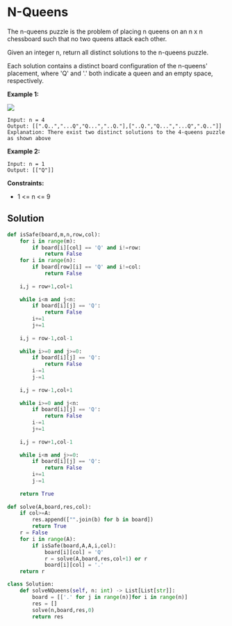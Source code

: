 <h1>N-Queens</h1>

<p>
The n-queens puzzle is the problem of placing n queens on an n x n chessboard such that no two queens attack each other.

Given an integer n, return all distinct solutions to the n-queens puzzle.

Each solution contains a distinct board configuration of the n-queens' placement, where 'Q' and '.' both indicate a queen and an empty space, respectively.

</p>

<b>Example 1:</b>

<img src="https://assets.leetcode.com/uploads/2020/11/13/queens.jpg">

    Input: n = 4
    Output: [[".Q..","...Q","Q...","..Q."],["..Q.","Q...","...Q",".Q.."]]
    Explanation: There exist two distinct solutions to the 4-queens puzzle as shown above
    
<b>Example 2:</b>

    Input: n = 1
    Output: [["Q"]]

<b>Constraints:</b>

- 1 <= n <= 9

<h2>Solution</h2>

```python
def isSafe(board,m,n,row,col):
    for i in range(m):
        if board[i][col] == 'Q' and i!=row:
            return False
    for i in range(n):
        if board[row][i] == 'Q' and i!=col:
            return False
    
    i,j = row+1,col+1
    
    while i<m and j<n:
        if board[i][j] == 'Q':
            return False
        i+=1
        j+=1
        
    i,j = row-1,col-1
    
    while i>=0 and j>=0:
        if board[i][j] == 'Q':
            return False
        i-=1
        j-=1
    
    i,j = row-1,col+1
    
    while i>=0 and j<n:
        if board[i][j] == 'Q':
            return False
        i-=1
        j+=1
        
    i,j = row+1,col-1
    
    while i<m and j>=0:
        if board[i][j] == 'Q':
            return False
        i+=1
        j-=1
            
    return True
    
def solve(A,board,res,col):
    if col>=A:
        res.append(["".join(b) for b in board])
        return True
    r = False
    for i in range(A):
        if isSafe(board,A,A,i,col):
            board[i][col] = 'Q'
            r = solve(A,board,res,col+1) or r
            board[i][col] = '.'
    return r

class Solution:
    def solveNQueens(self, n: int) -> List[List[str]]:
        board = [['.' for j in range(n)]for i in range(n)]
        res = []
        solve(n,board,res,0)
        return res
```
